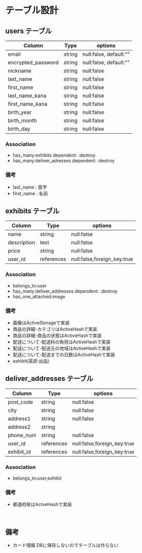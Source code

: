 # テーブル設計

## users テーブル
| Column             | Type   | options                |
| ------------------ | ------ | ---------------------- |
| email              | string | null:false, default:"" |
| encrypted_password | string | null:false, default:"" |
| nickname           | string | null:false             |
| last_name          | string | null:false             |
| first_name         | string | null:false             |
| last_name_kana     | string | null:false             |
| first_name_kana    | string | null:false             |
| birth_year         | string | null:false             |
| birth_month        | string | null:false             |
| birth_day          | string | null:false             |

### Association
* has_many:exhibits dependent: :destroy
* has_many:deliver_adresses dependent: :destroy

### 備考
* last_name : 苗字
* first_name : 名前

## exhibits テーブル
| Column      | Type       | options                     |
| ----------- | ---------- | --------------------------- |
| name        | string     | null:false                  |
| description | text       | null:false                  |
| price       | string     | null:false                  |
| user_id     | references | null:false,foreign_key:true | 

### Association
* belongs_to:user
* has_many:deliver_addresses dependent: :destroy
* has_one_attached:image

### 備考
* 画像はActiveStorageで実装
* 商品の詳細-カテゴリはActiveHashで実装
* 商品の詳細-商品の状態はActiveHashで実装
* 配送について-配送料の負担はActiveHashで実装
* 配送について-配送元の地域はActiveHashで実装
* 配送について-配送までの日数はActiveHashで実装
* exhibit(英訳:出品)

## deliver_addresses テーブル
| Column     | Type       | options                     |
| ---------- | ---------- | --------------------------- |
| post_code  | string     | null:false                  |
| city       | string     | null:false                  |
| address1   | string     | null:false                  |
| address2   | string     |                             |
| phone_num  | string     | null:false                  |
| user_id    | references | null:false,foreign_key:true |
| exhibit_id | references | null:false,foreign_key:true |

### Association
* belongs_to:user,exhibit

### 備考
* 都道府県はActveHashで実装

</br>

## 備考

* カード情報
DBに保存しないのでテーブルは作らない